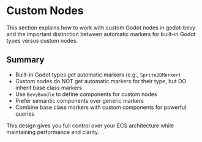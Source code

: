 # Custom Nodes

This section explains how to work with custom Godot nodes in godot-bevy and
the important distinction between automatic markers for built-in Godot types versus custom nodes.

## Summary

- Built-in Godot types get automatic markers (e.g., `Sprite2DMarker`)
- Custom nodes do NOT get automatic markers for their type, but DO inherit base class markers
- Use `BevyBundle` to define components for custom nodes
- Prefer semantic components over generic markers
- Combine base class markers with custom components for powerful queries

This design gives you full control over your ECS architecture while maintaining performance and clarity.

